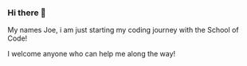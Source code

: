 ### Hi there 👋

My names Joe, i am just starting my coding journey with the School of Code!

I welcome anyone who can help me along the way!
